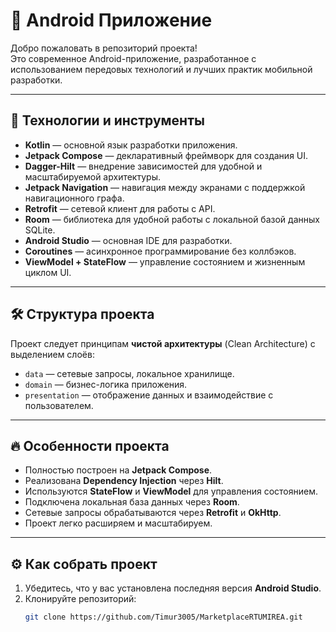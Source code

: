 # 📱 Android Приложение

Добро пожаловать в репозиторий проекта!  
Это современное Android-приложение, разработанное с использованием передовых технологий и лучших практик мобильной разработки.

---

## 🚀 Технологии и инструменты

- **Kotlin** — основной язык разработки приложения.
- **Jetpack Compose** — декларативный фреймворк для создания UI.
- **Dagger-Hilt** — внедрение зависимостей для удобной и масштабируемой архитектуры.
- **Jetpack Navigation** — навигация между экранами с поддержкой навигационного графа.
- **Retrofit** — сетевой клиент для работы с API.
- **Room** — библиотека для удобной работы с локальной базой данных SQLite.
- **Android Studio** — основная IDE для разработки.
- **Coroutines** — асинхронное программирование без коллбэков.
- **ViewModel + StateFlow** — управление состоянием и жизненным циклом UI.

---

## 🛠 Структура проекта

Проект следует принципам **чистой архитектуры** (Clean Architecture) с выделением слоёв:
- `data` — сетевые запросы, локальное хранилище.
- `domain` — бизнес-логика приложения.
- `presentation` — отображение данных и взаимодействие с пользователем.

---

## 🔥 Особенности проекта

- Полностью построен на **Jetpack Compose**.
- Реализована **Dependency Injection** через **Hilt**.
- Используются **StateFlow** и **ViewModel** для управления состоянием.
- Подключена локальная база данных через **Room**.
- Сетевые запросы обрабатываются через **Retrofit** и **OkHttp**.
- Проект легко расширяем и масштабируем.

---

## ⚙️ Как собрать проект

1. Убедитесь, что у вас установлена последняя версия **Android Studio**.
2. Клонируйте репозиторий:
   ```bash
   git clone https://github.com/Timur3005/MarketplaceRTUMIREA.git
